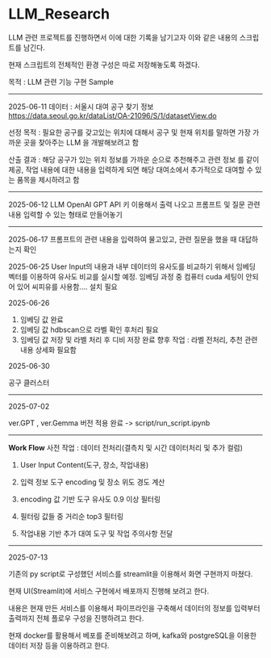 # LLM_Research

LLM 관련 프로젝트를 진행하면서 이에 대한 기록을 남기고자 이와 같은 내용의 스크립트를 남긴다. 

현재 스크립트의 전체적인 환경 구성은 따로 저장해놓도록 하겠다.

목적 : LLM 관련 기능 구현 Sample


--------------------------------------------------------------
2025-06-11
데이터 : 서울시 대여 공구 찾기 정보
https://data.seoul.go.kr/dataList/OA-21096/S/1/datasetView.do

선정 목적 : 필요한 공구를 갖고있는 위치에 대해서 공구 및 현재 위치를 말하면 가장 가까운 곳을 찾아주는 LLM 을 개발해보려고 함 

산출 결과 : 해당 공구가 있는 위치 정보를 가까운 순으로 추천해주고 관련 정보 를 같이 제공, 작업 내용에 대한 내용을 입력하게 되면 해당 대여소에서 추가적으로 대여할 수 있는 품목을 제시하려고 함

--------------------------------------------------------------
2025-06-12
LLM OpenAI GPT API 키 이용해서 출력 나오고 프롬프트 및 질문 관련 내용 입력할 수 있는 형태로 만들어놓기

------------------------------------------------------------------

2025-06-17
프롬프트의 관련 내용을 입력하여 물고있고, 관련 질문을 했을 때 대답하는지 확인


2025-06-25
User Input의 내용과 내부 데이터의 유사도를 비교하기 위해서 임베딩 벡터를 이용하여 유사도 비교를 실시할 예정.
임베딩 과정 중 컴퓨터 cuda 세팅이 안되어 있어 씨피유를 사용함.... 설치 필요

2025-06-26
1. 임베딩 값 완료
2. 임베딩 값 hdbscan으로 라벨 확인 후처리 필요
3. 임베딩 값 저장 및 라벨 처리 후 디비 저장 완료
향후 작업 : 라벨 전처리, 추천 관련 내용 상세화 필요함


2025-06-30

공구 클러스터 

---

2025-07-02

ver.GPT , ver.Gemma 버전 적용 완료 -> script/run_script.ipynb

---

**Work Flow**
사전 작업 : 데이터 전처리(결측치 및 시간 데이터처리 및 추가 컬럼)

1. User Input Content(도구, 장소, 작업내용)

2. 입력 정보 도구 encoding 및 장소 위도 경도 계산

3. encoding 값 기반 도구 유사도 0.9 이상 필터링

4. 필터링 값들 중 거리순 top3 필터링

5. 작업내용 기반 추가 대여 도구 및 작업 주의사항 전달

---

2025-07-13

기존의 py script로 구성했던 서비스를 streamlit을 이용해서 화면 구현까지 마쳤다.

현재 UI(Streamlit)에 서비스 구현에서 배포까지 진행해 보려고 한다. 

내용은 현재 만든 서비스를 이용해서 파이프라인을 구축해서 데이터의 정보를 입력부터 출력까지 전체 플로우 구성을 진행하려고 한다.

현재 docker를 활용해서 베포를 준비해보려고 하며, kafka와 postgreSQL을 이용한 데이터 저장 등을 이용하려고 한다.




